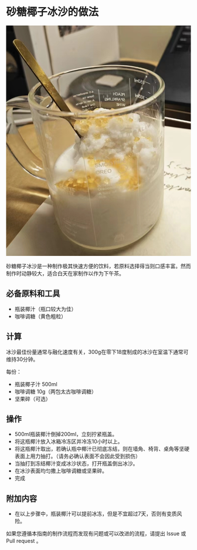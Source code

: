 # 砂糖椰子冰沙的做法

![alt text](砂糖椰子冰沙-1.jpg)

砂糖椰子冰沙是一种制作极其快速方便的饮料，若原料选择得当则口感丰富。然而制作时动静较大，适合白天在家制作以作为下午茶。

## 必备原料和工具

- 瓶装椰汁（瓶口较大为佳）
- 咖啡调糖（黄色粗粒）

## 计算

冰沙最佳份量通常与融化速度有关，300g在零下18度制成的冰沙在室温下通常可维持30分钟。

每份：

- 瓶装椰子汁 500ml
- 咖啡调糖 10g（两包太古咖啡调糖）
- 坚果碎（可选）

## 操作

- 500ml瓶装椰汁倒掉200ml，立刻拧紧瓶盖。
- 将这瓶椰汁放入冰箱冷冻区并冷冻10小时以上。
- 将这瓶椰汁取出，若确认瓶中椰汁已彻底冻结，则在墙角、椅背、桌角等坚硬表面上用力抽打。（请务必确认表面不会因此受到损伤）
- 当抽打到冻结椰汁变成冰沙状态，打开瓶盖倒出冰沙。
- 在冰沙表面均匀撒上咖啡调糖或坚果碎。
- 完成

## 附加内容

- 在以上步骤中，瓶装椰汁可以提前冰冻，但是不宜超过7天，否则有变质风险。

如果您遵循本指南的制作流程而发现有问题或可以改进的流程，请提出 Issue 或 Pull request 。

